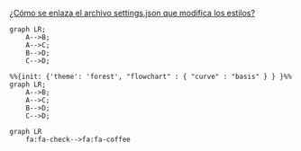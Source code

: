 [¿Cómo se enlaza el archivo settings.json que modifica los estilos?](settings.json)

```mermaid
graph LR;
    A-->B;
    A-->C;
    B-->D;
    C-->D;
```

```mermaid
%%{init: {'theme': 'forest', "flowchart" : { "curve" : "basis" } } }%%
graph LR;
    A-->B;
    A-->C;
    B-->D;
    C-->D;
```



```mermaid
graph LR
    fa:fa-check-->fa:fa-coffee
```